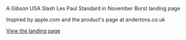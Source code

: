 A Gibson USA Slash Les Paul Standard in November Burst landing page

Inspired by apple.com and the product's page at andertons.co.uk

<a href="https://filee22.github.io/november_burst_lp/">View the landing page</a>

